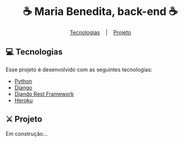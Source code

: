 <h1 align="center">
  ☕️ Maria Benedita, back-end ☕️
</h1>

<p align="center">
  <a href="#tecnologias">Tecnologias</a>
  &nbsp;&nbsp;&nbsp;|&nbsp;&nbsp;&nbsp;
  <a href="#tecnologias">Projeto</a>
</p>

## 💻 Tecnologias

Esse projeto é desenvolvido com as seguintes tecnologias:

- [Python](https://www.python.org/)
- [Django](https://www.djangoproject.com/)
- [Djando Rest Framework](https://www.django-rest-framework.org/)
- [Heroku](https://www.heroku.com/)

## ⚔️ Projeto

Em construção...